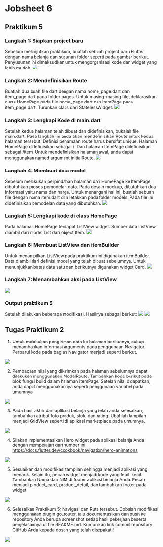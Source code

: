 # Jobsheet 6
## Praktikum 5
### Langkah 1: Siapkan project baru
Sebelum melanjutkan praktikum, buatlah sebuah project baru Flutter dengan nama belanja dan susunan folder seperti pada gambar berikut. Penyusunan ini dimaksudkan untuk mengorganisasi kode dan widget yang lebih mudah.
<img src='assets/images/5.1.png'>

### Langkah 2: Mendefinisikan Route
Buatlah dua buah file dart dengan nama home_page.dart dan item_page.dart pada folder pages. Untuk masing-masing file, deklarasikan class HomePage pada file home_page.dart dan ItemPage pada item_page.dart. Turunkan class dari StatelessWidget.
<img src='assets/images/5.2.png'>

### Langkah 3: Lengkapi Kode di main.dart
Setelah kedua halaman telah dibuat dan didefinisikan, bukalah file main.dart. Pada langkah ini anda akan mendefinisikan Route untuk kedua halaman tersebut. Definisi penamaan route harus bersifat unique. Halaman HomePage didefinisikan sebagai /. Dan halaman ItemPage didefinisikan sebagai /item. Untuk mendefinisikan halaman awal, anda dapat menggunakan named argument initialRoute.
<img src='assets/images/5.3.png'>

### Langkah 4: Membuat data model
Sebelum melakukan perpindahan halaman dari HomePage ke ItemPage, dibutuhkan proses pemodelan data. Pada desain mockup, dibutuhkan dua informasi yaitu nama dan harga. Untuk menangani hal ini, buatlah sebuah file dengan nama item.dart dan letakkan pada folder models. Pada file ini didefinisikan pemodelan data yang dibutuhkan.
<img src='assets/images/5.4.png'>

### Langkah 5: Lengkapi kode di class HomePage
Pada halaman HomePage terdapat ListView widget. Sumber data ListView diambil dari model List dari object Item. 
<img src='assets/images/5.5.png'>

### Langkah 6: Membuat ListView dan itemBuilder
Untuk menampilkan ListView pada praktikum ini digunakan itemBuilder. Data diambil dari definisi model yang telah dibuat sebelumnya. Untuk menunjukkan batas data satu dan berikutnya digunakan widget Card.
<img src='assets/images/5.6.png'>

### Langkah 7: Menambahkan aksi pada ListView
<img src='assets/images/5.7.png'>

### Output praktikum 5
Setelah dilakukan beberapa modifikasi. Hasilnya sebagai berikut:
<img src='assets/images/output5.1.png'>
<img src='assets/images/output5.2.png'>

## Tugas Praktikum 2
1. Untuk melakukan pengiriman data ke halaman berikutnya, cukup menambahkan informasi arguments pada penggunaan Navigator. Perbarui kode pada bagian Navigator menjadi seperti berikut.
<img src='assets/images/tugas2.1.png'>

2. Pembacaan nilai yang dikirimkan pada halaman sebelumnya dapat dilakukan menggunakan ModalRoute. Tambahkan kode berikut pada blok fungsi build dalam halaman ItemPage. Setelah nilai didapatkan, anda dapat menggunakannya seperti penggunaan variabel pada umumnya.
<img src='assets/images/tugas2.2.png'>

3. Pada hasil akhir dari aplikasi belanja yang telah anda selesaikan, tambahkan atribut foto produk, stok, dan rating. Ubahlah tampilan menjadi GridView seperti di aplikasi marketplace pada umumnya.
<img src='assets/images/tugas2.3.png'>

4. Silakan implementasikan Hero widget pada aplikasi belanja Anda dengan mempelajari dari sumber ini: https://docs.flutter.dev/cookbook/navigation/hero-animations
<img src='assets/images/gif1.gif'>

5. Sesuaikan dan modifikasi tampilan sehingga menjadi aplikasi yang menarik. Selain itu, pecah widget menjadi kode yang lebih kecil. Tambahkan Nama dan NIM di footer aplikasi belanja Anda.
Pecah menjadi product_card, product_detail, dan tambahkan footer pada widget
<img src='assets/images/tugas2.5..png'>

6. Selesaikan Praktikum 5: Navigasi dan Rute tersebut. Cobalah modifikasi menggunakan plugin go_router, lalu dokumentasikan dan push ke repository Anda berupa screenshot setiap hasil pekerjaan beserta penjelasannya di file README.md. Kumpulkan link commit repository GitHub Anda kepada dosen yang telah disepakati!
<img src='assets/images/tugas2.6..png'>